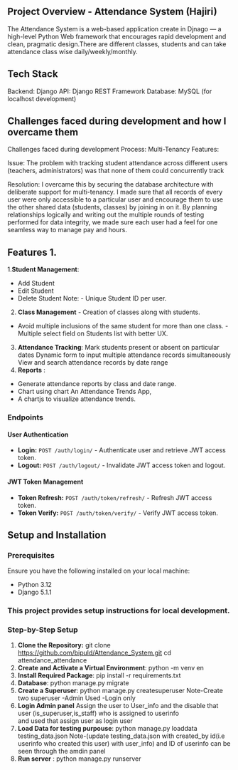 ## Project Overview - Attendance System  (Hajiri)
The Attendance System is a web-based application create in Djnago — a high-level Python Web framework that encourages rapid development and clean, pragmatic design.There are different classes, students and can take attendance class wise daily/weekly/monthly.

## Tech Stack 
Backend: Django
API: Django REST Framework
Database: MySQL (for localhost development)


## Challenges faced during development and how I overcame them
Challenges faced during development Process:
Multi-Tenancy Features:

Issue: The problem with tracking student attendance across different users (teachers, administrators) was that none of them could concurrently track

Resolution: I overcame this by securing the database architecture with deliberate support for multi-tenancy.
I made sure that all records of every user were only accessible to a particular user and encourage them to use the other shared data (students, classes) by joining in on it. By planning relationships logically and writing out the multiple rounds of testing performed for data integrity, we made sure each user had a feel for one seamless way to manage pay and hours.

## Features 1.
1.**Student Management**:
- Add Student
- Edit Student
- Delete Student
Note: - Unique Student ID per user. 
2. **Class Management** - 
Creation of classes along with students. 
- Avoid multiple inclusions of the same student for more than one class. - Multiple select field on Students list with better UX. 
3. **Attendance Tracking**: Mark students present or absent on particular dates Dynamic form to input multiple attendance records simultaneously View and search attendance records by date range 
4. **Reports** : 
- Generate attendance reports by class and date range. 
- Chart using chart An Attendance Trends App, 
- A chartjs to visualize attendance trends.


### Endpoints
#### User Authentication
- **Login:** `POST /auth/login/` - Authenticate user and retrieve JWT access token.
- **Logout:** `POST /auth/logout/` - Invalidate JWT access token and logout.

#### JWT Token Management
- **Token Refresh:** `POST /auth/token/refresh/` - Refresh JWT access token.
- **Token Verify:** `POST /auth/token/verify/` - Verify JWT access token.

## Setup and Installation

### Prerequisites
Ensure you have the following installed on your local machine:
- Python 3.12
- Django 5.1.1



### This project provides setup instructions for local development.

### Step-by-Step Setup
1. **Clone the Repository:**
git clone https://github.com/bipuld/Attendance_System.git
cd attendance_attendance
2.  **Create and Activate a Virtual Environment**:
python -m venv en
3.  **Install Required Package**:
pip install -r requirements.txt
4. **Database**:
python manage.py migrate
5. **Create a Superuser**:
python manage.py createsuperuser
Note-Create two superuser
-Admin Used
-Login only 
6. **Login Admin panel**
Assign the user to User_info and the disable that user (is_superuser,is_staff) who is assigned to userinfo  
and used that assign user as login user
6. **Load Data for testing purpouse**:
python manage.py loaddata testing_data.json 
Note-(update testing_data.json with created_by id(i.e userinfo who created this user) with user_info) and ID of userinfo can be seen through the amdin panel 
7. **Run server** :
python manage.py runserver



